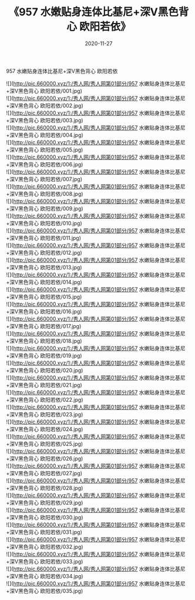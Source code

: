 ﻿---
layout: post
title:  《957 水嫩贴身连体比基尼+深V黑色背心 欧阳若依》
date:   2020-11-27
img: http://pic.660000.xyz/1:/秀人网/秀人网第01部分/957 水嫩贴身连体比基尼+深V黑色背心 欧阳若依/000.jpg
categories: [美女, 清纯, 唯美]
---

957 水嫩贴身连体比基尼+深V黑色背心 欧阳若依

  ![](http://pic.660000.xyz/1:/秀人网/秀人网第01部分/957 水嫩贴身连体比基尼+深V黑色背心 欧阳若依/001.jpg) <br> ![](http://pic.660000.xyz/1:/秀人网/秀人网第01部分/957 水嫩贴身连体比基尼+深V黑色背心 欧阳若依/002.jpg) <br> ![](http://pic.660000.xyz/1:/秀人网/秀人网第01部分/957 水嫩贴身连体比基尼+深V黑色背心 欧阳若依/003.jpg) <br> ![](http://pic.660000.xyz/1:/秀人网/秀人网第01部分/957 水嫩贴身连体比基尼+深V黑色背心 欧阳若依/004.jpg) <br> ![](http://pic.660000.xyz/1:/秀人网/秀人网第01部分/957 水嫩贴身连体比基尼+深V黑色背心 欧阳若依/005.jpg) <br> ![](http://pic.660000.xyz/1:/秀人网/秀人网第01部分/957 水嫩贴身连体比基尼+深V黑色背心 欧阳若依/006.jpg) <br> ![](http://pic.660000.xyz/1:/秀人网/秀人网第01部分/957 水嫩贴身连体比基尼+深V黑色背心 欧阳若依/007.jpg) <br> ![](http://pic.660000.xyz/1:/秀人网/秀人网第01部分/957 水嫩贴身连体比基尼+深V黑色背心 欧阳若依/008.jpg) <br> ![](http://pic.660000.xyz/1:/秀人网/秀人网第01部分/957 水嫩贴身连体比基尼+深V黑色背心 欧阳若依/009.jpg) <br> ![](http://pic.660000.xyz/1:/秀人网/秀人网第01部分/957 水嫩贴身连体比基尼+深V黑色背心 欧阳若依/010.jpg) <br> ![](http://pic.660000.xyz/1:/秀人网/秀人网第01部分/957 水嫩贴身连体比基尼+深V黑色背心 欧阳若依/011.jpg) <br> ![](http://pic.660000.xyz/1:/秀人网/秀人网第01部分/957 水嫩贴身连体比基尼+深V黑色背心 欧阳若依/012.jpg) <br> ![](http://pic.660000.xyz/1:/秀人网/秀人网第01部分/957 水嫩贴身连体比基尼+深V黑色背心 欧阳若依/013.jpg) <br> ![](http://pic.660000.xyz/1:/秀人网/秀人网第01部分/957 水嫩贴身连体比基尼+深V黑色背心 欧阳若依/014.jpg) <br> ![](http://pic.660000.xyz/1:/秀人网/秀人网第01部分/957 水嫩贴身连体比基尼+深V黑色背心 欧阳若依/015.jpg) <br> ![](http://pic.660000.xyz/1:/秀人网/秀人网第01部分/957 水嫩贴身连体比基尼+深V黑色背心 欧阳若依/016.jpg) <br> ![](http://pic.660000.xyz/1:/秀人网/秀人网第01部分/957 水嫩贴身连体比基尼+深V黑色背心 欧阳若依/017.jpg) <br> ![](http://pic.660000.xyz/1:/秀人网/秀人网第01部分/957 水嫩贴身连体比基尼+深V黑色背心 欧阳若依/018.jpg) <br> ![](http://pic.660000.xyz/1:/秀人网/秀人网第01部分/957 水嫩贴身连体比基尼+深V黑色背心 欧阳若依/019.jpg) <br> ![](http://pic.660000.xyz/1:/秀人网/秀人网第01部分/957 水嫩贴身连体比基尼+深V黑色背心 欧阳若依/020.jpg) <br> ![](http://pic.660000.xyz/1:/秀人网/秀人网第01部分/957 水嫩贴身连体比基尼+深V黑色背心 欧阳若依/021.jpg) <br> ![](http://pic.660000.xyz/1:/秀人网/秀人网第01部分/957 水嫩贴身连体比基尼+深V黑色背心 欧阳若依/022.jpg) <br> ![](http://pic.660000.xyz/1:/秀人网/秀人网第01部分/957 水嫩贴身连体比基尼+深V黑色背心 欧阳若依/023.jpg) <br> ![](http://pic.660000.xyz/1:/秀人网/秀人网第01部分/957 水嫩贴身连体比基尼+深V黑色背心 欧阳若依/024.jpg) <br> ![](http://pic.660000.xyz/1:/秀人网/秀人网第01部分/957 水嫩贴身连体比基尼+深V黑色背心 欧阳若依/025.jpg) <br> ![](http://pic.660000.xyz/1:/秀人网/秀人网第01部分/957 水嫩贴身连体比基尼+深V黑色背心 欧阳若依/026.jpg) <br> ![](http://pic.660000.xyz/1:/秀人网/秀人网第01部分/957 水嫩贴身连体比基尼+深V黑色背心 欧阳若依/027.jpg) <br> ![](http://pic.660000.xyz/1:/秀人网/秀人网第01部分/957 水嫩贴身连体比基尼+深V黑色背心 欧阳若依/028.jpg) <br> ![](http://pic.660000.xyz/1:/秀人网/秀人网第01部分/957 水嫩贴身连体比基尼+深V黑色背心 欧阳若依/029.jpg) <br> ![](http://pic.660000.xyz/1:/秀人网/秀人网第01部分/957 水嫩贴身连体比基尼+深V黑色背心 欧阳若依/030.jpg) <br> ![](http://pic.660000.xyz/1:/秀人网/秀人网第01部分/957 水嫩贴身连体比基尼+深V黑色背心 欧阳若依/031.jpg) <br> ![](http://pic.660000.xyz/1:/秀人网/秀人网第01部分/957 水嫩贴身连体比基尼+深V黑色背心 欧阳若依/032.jpg) <br> ![](http://pic.660000.xyz/1:/秀人网/秀人网第01部分/957 水嫩贴身连体比基尼+深V黑色背心 欧阳若依/033.jpg) <br> ![](http://pic.660000.xyz/1:/秀人网/秀人网第01部分/957 水嫩贴身连体比基尼+深V黑色背心 欧阳若依/034.jpg) <br> ![](http://pic.660000.xyz/1:/秀人网/秀人网第01部分/957 水嫩贴身连体比基尼+深V黑色背心 欧阳若依/035.jpg) <br>